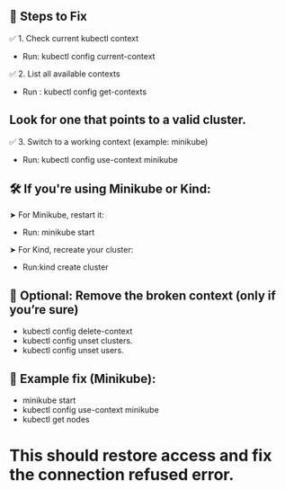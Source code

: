 ## 🔧 Steps to Fix
✅ 1. Check current kubectl context
- Run: kubectl config current-context

✅ 2. List all available contexts
- Run : kubectl config get-contexts

## Look for one that points to a valid cluster.

✅ 3. Switch to a working context (example: minikube)
- Run: kubectl config use-context minikube

## 🛠️ If you're using Minikube or Kind:
➤ For Minikube, restart it:
- Run: minikube start

➤ For Kind, recreate your cluster:
- Run:kind create cluster

## 🧼 Optional: Remove the broken context (only if you’re sure)

- kubectl config delete-context <context-name>
- kubectl config unset clusters.<cluster-name>
- kubectl config unset users.<user-name>

## 🧪 Example fix (Minikube):

- minikube start
- kubectl config use-context minikube
- kubectl get nodes

# This should restore access and fix the connection refused error.

